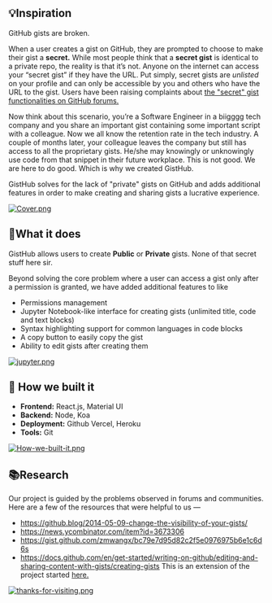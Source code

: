
## 💡Inspiration 

GitHub gists are broken. 

When a user creates a gist on GitHub, they are prompted to choose to make their gist a **secret.** While most people think that a **secret gist** is identical to a private repo, the reality is that it’s not. Anyone on the internet can access your “secret gist” if they have the URL. Put simply, secret gists are *unlisted* on your profile and can only be accessible by you and others who have the URL to the gist. Users have been raising complaints about [the "secret" gist functionalities on GitHub forums.](https://github.community/t/make-public-gists-private/196652)

Now think about this scenario, you’re a Software Engineer in a biigggg tech company and you share an important gist containing some important script with a colleague. Now we all know the retention rate in the tech industry. A couple of months later, your colleague leaves the company but still has access to all the proprietary gists. He/she may knowingly or unknowingly use code from that snippet in their future workplace.
This is not good. We are here to do good. Which is why we created GistHub.

GistHub solves for the lack of "private" gists on GitHub and adds additional features in order to make creating and sharing gists a lucrative experience. 

[![Cover.png](https://i.postimg.cc/tC3Zzd71/Cover.png)](https://postimg.cc/F7KHrLym)


## 🤔What it does 

GistHub allows users to create **Public** or **Private** gists. None of that secret stuff here sir.

Beyond solving the core problem where a user can access a gist only after a permission is granted, we have added additional features to like

- Permissions management 
- Jupyter Notebook-like interface for creating gists (unlimited title, code and text blocks)
- Syntax highlighting support for common languages in code blocks
- A copy button to easily copy the gist
- Ability to edit gists after creating them


[![jupyter.png](https://i.postimg.cc/0NY8wvfh/jupyter.png)](https://postimg.cc/zLfms94k)


## 🦾 How we built it
* __Frontend:__ React.js, Material UI
* __Backend:__ Node, Koa
* __Deployment:__ Github Vercel, Heroku
* __Tools:__ Git


[![How-we-built-it.png](https://i.postimg.cc/jS7bNTct/How-we-built-it.png)](https://postimg.cc/9DCK5vsn)


## 📚Research 

Our project is guided by the problems observed in forums and communities. Here are a few of the resources that were helpful to us —

- https://github.blog/2014-05-09-change-the-visibility-of-your-gists/
- https://news.ycombinator.com/item?id=3673306
- https://gist.github.com/zmwangx/bc79e7d95d82c2f5e0976975b6e1c6d6s
- https://docs.github.com/en/get-started/writing-on-github/editing-and-sharing-content-with-gists/creating-gists
This is an extension of the project started [here.](https://github.com/Gisthub-Code-Sharing)


[![thanks-for-visiting.png](https://i.postimg.cc/Tw0P5x9C/thanks-for-visiting.png)](https://postimg.cc/MMcwghgQ)
